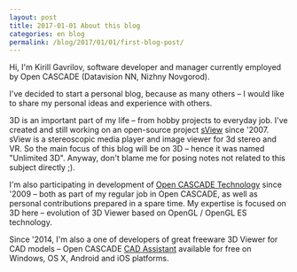 ```yaml
---
layout: post
title: 2017-01-01 About this blog
categories: en blog
permalink: /blog/2017/01/01/first-blog-post/
---
```


Hi, I'm Kirill Gavrilov, software developer and manager currently employed by Open CASCADE (Datavision NN, Nizhny Novgorod).

I've decided to start a personal blog, because as many others – I would like to share my personal ideas and experience with others.

3D is an important part of my life – from hobby projects to everyday job.
I've created and still working on an open-source project [sView](https://www.sview.ru) since '2007.
sView is a stereoscopic media player and image viewer for 3d stereo and VR.
So the main focus of this blog will be on 3D – hence it was named "Unlimited 3D".
Anyway, don't blame me for posing notes not related to this subject directly ;).

I'm also participating in development of [Open CASCADE Technology](https://dev.opencascade.org/) since '2009 – both as part of my regular job in Open CASCADE, as well as personal contributions prepared in a spare time.
My expertise is focused on 3D here – evolution of 3D Viewer based on OpenGL / OpenGL ES technology.

Since '2014, I'm also a one of developers of great freeware 3D Viewer for CAD models – Open CASCADE [CAD Assistant](https://dev.opencascade.org/project/cad-assistant) available for free on Windows, OS X, Android and iOS platforms.
<!--break-->
